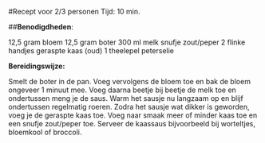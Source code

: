
#Recept voor 2/3 personen
Tijd: 10 min.

##__Benodigdheden__:

12,5 gram bloem
12,5 gram boter
300 ml melk
snufje zout/peper
2 flinke handjes geraspte kaas (oud)
1 theelepel peterselie

__Bereidingswijze:__

Smelt de boter in de pan. Voeg vervolgens de bloem toe en bak de bloem ongeveer 1 minuut mee. Voeg daarna beetje bij beetje de melk toe en ondertussen meng je de saus. Warm het sausje nu langzaam op en blijf ondertussen regelmatig roeren. Zodra het sausje wat dikker is geworden, voeg je de geraspte kaas toe. Voeg naar smaak meer of minder kaas toe en een snufje zout/peper toe.  Serveer de kaassaus bijvoorbeeld bij worteltjes, bloemkool of broccoli.
